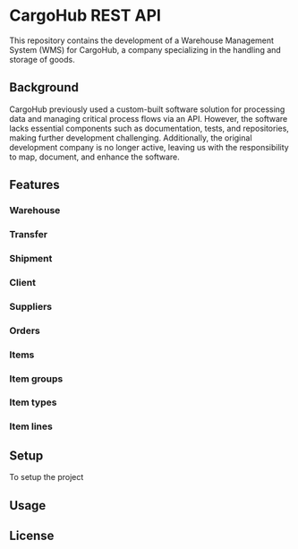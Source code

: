 # CargoHub REST API

This repository contains the development of a Warehouse Management System (WMS) for CargoHub, a company specializing in the handling and storage of goods.

## Background

CargoHub previously used a custom-built software solution for processing data and managing critical process flows via an API. However, the software lacks essential components such as documentation, tests, and repositories, making further development challenging. Additionally, the original development company is no longer active, leaving us with the responsibility to map, document, and enhance the software.

## Features

### Warehouse

### Transfer

### Shipment

### Client

### Suppliers

### Orders

### Items

### Item groups

### Item types

### Item lines

## Setup

To setup the project

## Usage

## License

